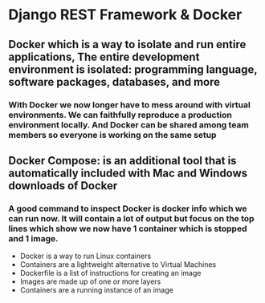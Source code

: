 # Django REST Framework & Docker

##  Docker which is a way to isolate and run entire applications, The entire development environment is isolated: programming language, software packages, databases, and more
### With Docker we now longer have to mess around with virtual environments. We can faithfully reproduce a production environment locally. And Docker can be shared among team members so everyone is working on the same setup

## Docker Compose: is an additional tool that is automatically included with Mac and Windows downloads of Docker

### A good command to inspect Docker is docker info which we can run now. It will contain a lot of output but focus on the top lines which show we now have 1 container which is stopped and 1 image.

- Docker is a way to run Linux containers
- Containers are a lightweight alternative to Virtual Machines
- Dockerfile is a list of instructions for creating an image
- Images are made up of one or more layers
- Containers are a running instance of an image


